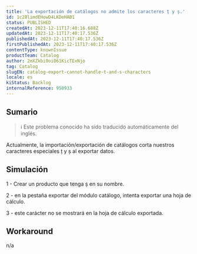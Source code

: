 ```yaml
---
title: 'La exportación de catálogos no admite los caracteres ț y ș.'
id: 1c28limdEHowD4LKDeHAB1
status: PUBLISHED
createdAt: 2023-12-11T17:40:16.688Z
updatedAt: 2023-12-11T17:40:17.536Z
publishedAt: 2023-12-11T17:40:17.536Z
firstPublishedAt: 2023-12-11T17:40:17.536Z
contentType: knownIssue
productTeam: Catalog
author: 2mXZkbi0oi061KicTExNjo
tag: Catalog
slugEN: catalog-export-cannot-handle-t-and-s-characters
locale: es
kiStatus: Backlog
internalReference: 950933
---
```


## Sumario

>ℹ️ Este problema conocido ha sido traducido automáticamente del inglés.


Actualmente, la importación/exportación de catálogos corta nuestros caracteres especiales ț y ș al exportar datos.


##

## Simulación


1 - Crear un producto que tenga ș en su nombre.

2 - en la pestaña exportar del módulo catálogo, intenta exportar una hoja de cálculo.

3 - este carácter no se mostrará en la hoja de cálculo exportada.



## Workaround


n/a





